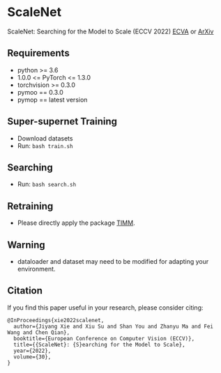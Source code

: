 # ScaleNet
ScaleNet: Searching for the Model to Scale (ECCV 2022) [ECVA](https://www.ecva.net/papers.php "ECVA") or [ArXiv](https://arxiv.org/abs/2207.07267 "ArXiv")

## Requirements
- python >= 3.6
- 1.0.0 <= PyTorch <= 1.3.0
- torchvision >= 0.3.0
- pymoo == 0.3.0
- pymop == latest version

## Super-supernet Training
- Download datasets
- Run: `bash train.sh`

## Searching
- Run: `bash search.sh`

## Retraining
- Please directly apply the package [TIMM](https://github.com/rwightman/pytorch-image-models "TIMM").

## Warning
- dataloader and dataset may need to be modified for adapting your environment.

## Citation
If you find this paper useful in your research, please consider citing:
```
@InProceedings{xie2022scalenet,
  author={Jiyang Xie and Xiu Su and Shan You and Zhanyu Ma and Fei Wang and Chen Qian},
  booktitle={European Conference on Computer Vision (ECCV)}, 
  title={{ScaleNet}: {S}earching for the Model to Scale}, 
  year={2022},
  volume={30},
}
```

